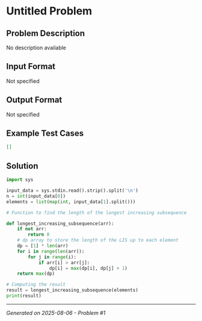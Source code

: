 # Untitled Problem

## Problem Description
No description available

## Input Format
Not specified

## Output Format
Not specified

## Example Test Cases
```json
[]
```

## Solution
```python
import sys

input_data = sys.stdin.read().strip().split('\n')
n = int(input_data[0])
elements = list(map(int, input_data[1].split()))

# Function to find the length of the longest increasing subsequence

def longest_increasing_subsequence(arr):
    if not arr:
        return 0
    # dp array to store the length of the LIS up to each element
    dp = [1] * len(arr)
    for i in range(len(arr)):
        for j in range(i):
            if arr[i] > arr[j]:
                dp[i] = max(dp[i], dp[j] + 1)
    return max(dp)

# Computing the result
result = longest_increasing_subsequence(elements)
print(result)
```

---
*Generated on 2025-08-06 - Problem #1*